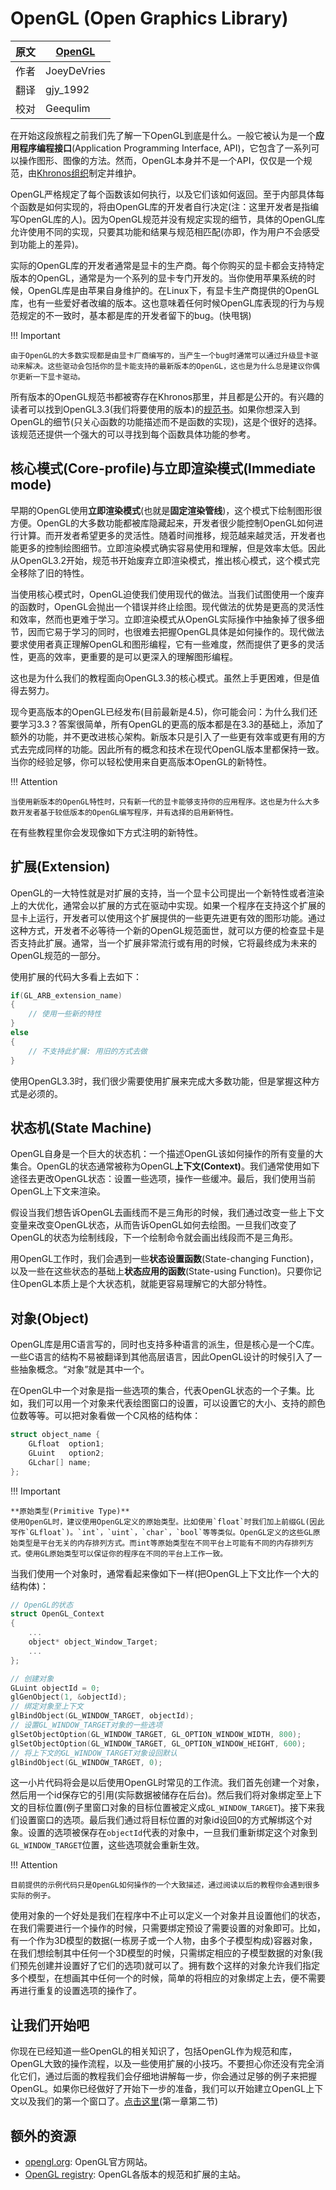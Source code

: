 # OpenGL (Open Graphics Library)

原文     | [OpenGL](http://learnopengl.com/#!Getting-started/OpenGL)
      ---|---
作者     | JoeyDeVries
翻译     | gjy_1992
校对     | Geequlim


在开始这段旅程之前我们先了解一下OpenGL到底是什么。一般它被认为是一个**应用程序编程接口**(Application Programming Interface, API)，它包含了一系列可以操作图形、图像的方法。然而，OpenGL本身并不是一个API，仅仅是一个规范，由[Khronos组织](http://www.khronos.org/)制定并维护。

OpenGL严格规定了每个函数该如何执行，以及它们该如何返回。至于内部具体每个函数是如何实现的，将由OpenGL库的开发者自行决定(注：这里开发者是指编写OpenGL库的人)。因为OpenGL规范并没有规定实现的细节，具体的OpenGL库允许使用不同的实现，只要其功能和结果与规范相匹配(亦即，作为用户不会感受到功能上的差异)。

实际的OpenGL库的开发者通常是显卡的生产商。每个你购买的显卡都会支持特定版本的OpenGL，通常是为一个系列的显卡专门开发的。当你使用苹果系统的时候，OpenGL库是由苹果自身维护的。在Linux下，有显卡生产商提供的OpenGL库，也有一些爱好者改编的版本。这也意味着任何时候OpenGL库表现的行为与规范规定的不一致时，基本都是库的开发者留下的bug。(快甩锅)


!!! Important

	由于OpenGL的大多数实现都是由显卡厂商编写的，当产生一个bug时通常可以通过升级显卡驱动来解决。这些驱动会包括你的显卡能支持的最新版本的OpenGL，这也是为什么总是建议你偶尔更新一下显卡驱动。


所有版本的OpenGL规范书都被寄存在Khronos那里，并且都是公开的。有兴趣的读者可以找到OpenGL3.3(我们将要使用的版本)的[规范书](https://www.opengl.org/registry/doc/glspec33.core.20100311.withchanges.pdf)。如果你想深入到OpenGL的细节(只关心函数的功能描述而不是函数的实现)，这是个很好的选择。该规范还提供一个强大的可以寻找到每个函数具体功能的参考。

## 核心模式(Core-profile)与立即渲染模式(Immediate mode)

早期的OpenGL使用**立即渲染模式**(也就是**固定渲染管线**)，这个模式下绘制图形很方便。OpenGL的大多数功能都被库隐藏起来，开发者很少能控制OpenGL如何进行计算。而开发者希望更多的灵活性。随着时间推移，规范越来越灵活，开发者也能更多的控制绘图细节。立即渲染模式确实容易使用和理解，但是效率太低。因此从OpenGL3.2开始，规范书开始废弃立即渲染模式，推出核心模式，这个模式完全移除了旧的特性。

当使用核心模式时，OpenGL迫使我们使用现代的做法。当我们试图使用一个废弃的函数时，OpenGL会抛出一个错误并终止绘图。现代做法的优势是更高的灵活性和效率，然而也更难于学习。立即渲染模式从OpenGL实际操作中抽象掉了很多细节，因而它易于学习的同时，也很难去把握OpenGL具体是如何操作的。现代做法要求使用者真正理解OpenGL和图形编程，它有一些难度，然而提供了更多的灵活性，更高的效率，更重要的是可以更深入的理解图形编程。

这也是为什么我们的教程面向OpenGL3.3的核心模式。虽然上手更困难，但是值得去努力。

现今更高版本的OpenGL已经发布(目前最新是4.5)，你可能会问：为什么我们还要学习3.3？答案很简单，所有OpenGL的更高的版本都是在3.3的基础上，添加了额外的功能，并不更改进核心架构。新版本只是引入了一些更有效率或更有用的方式去完成同样的功能。因此所有的概念和技术在现代OpenGL版本里都保持一致。当你的经验足够，你可以轻松使用来自更高版本OpenGL的新特性。


!!! Attention

	当使用新版本的OpenGL特性时，只有新一代的显卡能够支持你的应用程序。这也是为什么大多数开发者基于较低版本的OpenGL编写程序，并有选择的启用新特性。

在有些教程里你会发现像如下方式注明的新特性。

## 扩展(Extension)

OpenGL的一大特性就是对扩展的支持，当一个显卡公司提出一个新特性或者渲染上的大优化，通常会以扩展的方式在驱动中实现。如果一个程序在支持这个扩展的显卡上运行，开发者可以使用这个扩展提供的一些更先进更有效的图形功能。通过这种方式，开发者不必等待一个新的OpenGL规范面世，就可以方便的检查显卡是否支持此扩展。通常，当一个扩展非常流行或有用的时候，它将最终成为未来的OpenGL规范的一部分。

使用扩展的代码大多看上去如下：

```c++
if(GL_ARB_extension_name)
{
    // 使用一些新的特性
}
else
{
    // 不支持此扩展: 用旧的方式去做
}
```

使用OpenGL3.3时，我们很少需要使用扩展来完成大多数功能，但是掌握这种方式是必须的。

## 状态机(State Machine)

OpenGL自身是一个巨大的状态机：一个描述OpenGL该如何操作的所有变量的大集合。OpenGL的状态通常被称为OpenGL**上下文(Context)**。我们通常使用如下途径去更改OpenGL状态：设置一些选项，操作一些缓冲。最后，我们使用当前OpenGL上下文来渲染。

假设当我们想告诉OpenGL去画线而不是三角形的时候，我们通过改变一些上下文变量来改变OpenGL状态，从而告诉OpenGL如何去绘图。一旦我们改变了OpenGL的状态为绘制线段，下一个绘制命令就会画出线段而不是三角形。

用OpenGL工作时，我们会遇到一些**状态设置函数**(State-changing Function)，以及一些在这些状态的基础上**状态应用的函数**(State-using Function)。只要你记住OpenGL本质上是个大状态机，就能更容易理解它的大部分特性。

## 对象(Object)

OpenGL库是用C语言写的，同时也支持多种语言的派生，但是核心是一个C库。一些C语言的结构不易被翻译到其他高层语言，因此OpenGL设计的时候引入了一些抽象概念。“对象”就是其中一个。

在OpenGL中一个对象是指一些选项的集合，代表OpenGL状态的一个子集。比如，我们可以用一个对象来代表绘图窗口的设置，可以设置它的大小、支持的颜色位数等等。可以把对象看做一个C风格的结构体：

```c++
struct object_name {
    GLfloat  option1;
    GLuint   option2;
    GLchar[] name;
};
```

!!! Important
	
	**原始类型(Primitive Type)**
	使用OpenGL时，建议使用OpenGL定义的原始类型。比如使用`float`时我们加上前缀GL(因此写作`GLfloat`)。`int`，`uint`，`char`，`bool`等等类似。OpenGL定义的这些GL原始类型是平台无关的内存排列方式。而int等原始类型在不同平台上可能有不同的内存排列方式。使用GL原始类型可以保证你的程序在不同的平台上工作一致。

当我们使用一个对象时，通常看起来像如下一样(把OpenGL上下文比作一个大的结构体)：

```c++
// OpenGL的状态
struct OpenGL_Context 
{
    ...
    object* object_Window_Target;
    ...  	
};
```

```c++
// 创建对象
GLuint objectId = 0;
glGenObject(1, &objectId);
// 绑定对象至上下文
glBindObject(GL_WINDOW_TARGET, objectId);
// 设置GL_WINDOW_TARGET对象的一些选项
glSetObjectOption(GL_WINDOW_TARGET, GL_OPTION_WINDOW_WIDTH, 800);
glSetObjectOption(GL_WINDOW_TARGET, GL_OPTION_WINDOW_HEIGHT, 600);
// 将上下文的GL_WINDOW_TARGET对象设回默认
glBindObject(GL_WINDOW_TARGET, 0);
```

这一小片代码将会是以后使用OpenGL时常见的工作流。我们首先创建一个对象，然后用一个id保存它的引用(实际数据被储存在后台)。然后我们将对象绑定至上下文的目标位置(例子里窗口对象的目标位置被定义成`GL_WINDOW_TARGET`)。接下来我们设置窗口的选项。最后我们通过将目标位置的对象id设回0的方式解绑这个对象。设置的选项被保存在`objectId`代表的对象中，一旦我们重新绑定这个对象到`GL_WINDOW_TARGET`位置，这些选项就会重新生效。


!!! Attention

	目前提供的示例代码只是OpenGL如何操作的一个大致描述，通过阅读以后的教程你会遇到很多实际的例子。

使用对象的一个好处是我们在程序中不止可以定义一个对象并且设置他们的状态，在我们需要进行一个操作的时候，只需要绑定预设了需要设置的对象即可。比如，有一个作为3D模型的数据(一栋房子或一个人物，由多个子模型构成)容器对象，在我们想绘制其中任何一个3D模型的时候，只需绑定相应的子模型数据的对象(我们预先创建并设置好了它们的选项)就可以了。拥有数个这样的对象允许我们指定多个模型，在想画其中任何一个的时候，简单的将相应的对象绑定上去，便不需要再进行重复的设置选项的操作了。

## 让我们开始吧

你现在已经知道一些OpenGL的相关知识了，包括OpenGL作为规范和库，OpenGL大致的操作流程，以及一些使用扩展的小技巧。不要担心你还没有完全消化它们，通过后面的教程我们会仔细地讲解每一步，你会通过足够的例子来把握OpenGL。如果你已经做好了开始下一步的准备，我们可以开始建立OpenGL上下文以及我们的第一个窗口了。[点击这里](http://learnopengl-cn.readthedocs.org/zh/latest/01%20Getting%20started/02%20Creating%20a%20window/)(第一章第二节)

## 额外的资源

- [opengl.org](https://www.opengl.org/): OpenGL官方网站。
- [OpenGL registry](https://www.opengl.org/registry/): OpenGL各版本的规范和扩展的主站。
